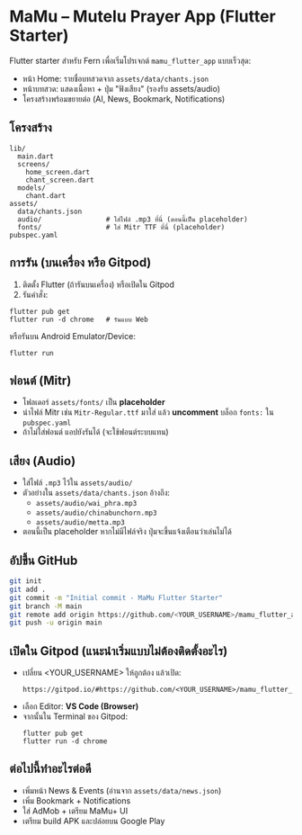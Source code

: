 # MaMu – Mutelu Prayer App (Flutter Starter)

Flutter starter สำหรับ Fern เพื่อเริ่มโปรเจกต์ `mamu_flutter_app` แบบเร็วสุด:
- หน้า Home: รายชื่อบทสวดจาก `assets/data/chants.json`
- หน้าบทสวด: แสดงเนื้อหา + ปุ่ม "ฟังเสียง" (รองรับ assets/audio)
- โครงสร้างพร้อมขยายต่อ (AI, News, Bookmark, Notifications)

## โครงสร้าง
```
lib/
  main.dart
  screens/
    home_screen.dart
    chant_screen.dart
  models/
    chant.dart
assets/
  data/chants.json
  audio/                # ใส่ไฟล์ .mp3 ที่นี่ (ตอนนี้เป็น placeholder)
  fonts/                # ใส่ Mitr TTF ที่นี่ (placeholder)
pubspec.yaml
```

## การรัน (บนเครื่อง หรือ Gitpod)
1) ติดตั้ง Flutter (ถ้ารันบนเครื่อง) หรือเปิดใน Gitpod
2) รันคำสั่ง:
```
flutter pub get
flutter run -d chrome   # รันแบบ Web
```
หรือรันบน Android Emulator/Device:
```
flutter run
```

## ฟอนต์ (Mitr)
- โฟลเดอร์ `assets/fonts/` เป็น **placeholder**
- นำไฟล์ Mitr เช่น `Mitr-Regular.ttf` มาใส่ แล้ว **uncomment** บล็อก `fonts:` ใน `pubspec.yaml`
- ถ้าไม่ใส่ฟอนต์ แอปยังรันได้ (จะใช้ฟอนต์ระบบแทน)

## เสียง (Audio)
- ใส่ไฟล์ `.mp3` ไว้ใน `assets/audio/`
- ตัวอย่างใน `assets/data/chants.json` อ้างถึง:
  - `assets/audio/wai_phra.mp3`
  - `assets/audio/chinabunchorn.mp3`
  - `assets/audio/metta.mp3`
- ตอนนี้เป็น placeholder หากไม่มีไฟล์จริง ปุ่มจะขึ้นแจ้งเตือนว่าเล่นไม่ได้

## อัปขึ้น GitHub
```bash
git init
git add .
git commit -m "Initial commit - MaMu Flutter Starter"
git branch -M main
git remote add origin https://github.com/<YOUR_USERNAME>/mamu_flutter_app.git
git push -u origin main
```

## เปิดใน Gitpod (แนะนำเริ่มแบบไม่ต้องติดตั้งอะไร)
- เปลี่ยน <YOUR_USERNAME> ให้ถูกต้อง แล้วเปิด:
  ```
  https://gitpod.io/#https://github.com/<YOUR_USERNAME>/mamu_flutter_app
  ```
- เลือก Editor: **VS Code (Browser)**
- จากนั้นใน Terminal ของ Gitpod:
  ```
  flutter pub get
  flutter run -d chrome
  ```

## ต่อไปนี้ทำอะไรต่อดี
- เพิ่มหน้า News & Events (อ่านจาก `assets/data/news.json`)
- เพิ่ม Bookmark + Notifications
- ใส่ AdMob + เตรียม MaMu+ UI
- เตรียม build APK และปล่อยบน Google Play
```

